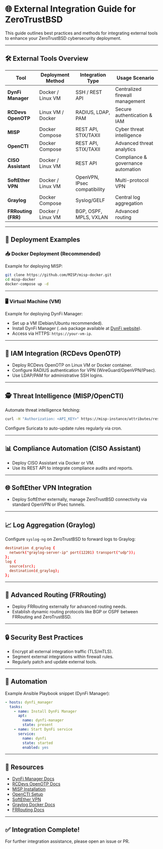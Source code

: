 
# 🌐 External Integration Guide for ZeroTrustBSD

This guide outlines best practices and methods for integrating external tools to enhance your ZeroTrustBSD cybersecurity deployment.

---

## 🛠️ External Tools Overview

| Tool                  | Deployment Method     | Integration Type              | Usage Scenario                     |
|-----------------------|-----------------------|-------------------------------|------------------------------------|
| **DynFi Manager**     | Docker / Linux VM     | SSH / REST API                | Centralized firewall management    |
| **RCDevs OpenOTP**    | Linux VM / Docker     | RADIUS, LDAP, PAM             | Secure authentication & IAM        |
| **MISP**              | Docker Compose        | REST API, STIX/TAXII          | Cyber threat intelligence          |
| **OpenCTI**           | Docker Compose        | REST API, STIX/TAXII          | Advanced threat analytics          |
| **CISO Assistant**    | Docker / Linux VM     | REST API                      | Compliance & governance automation |
| **SoftEther VPN**     | Docker / Linux VM     | OpenVPN, IPsec compatibility  | Multi-protocol VPN                 |
| **Graylog**           | Docker Compose        | Syslog/GELF                   | Central log aggregation            |
| **FRRouting (FRR)**   | Docker / Linux VM     | BGP, OSPF, MPLS, VXLAN        | Advanced routing                   |

---

## 🚀 Deployment Examples

### 📥 Docker Deployment (Recommended)

Example for deploying MISP:

```sh
git clone https://github.com/MISP/misp-docker.git
cd misp-docker
docker-compose up -d
```

---

### 🖥️ Virtual Machine (VM)

Example for deploying DynFi Manager:

- Set up a VM (Debian/Ubuntu recommended).
- Install DynFi Manager (`.deb` package available at [DynFi website](https://dynfi.com)).
- Access via HTTPS: `https://your-vm-ip`.

---

## 🔐 IAM Integration (RCDevs OpenOTP)

- Deploy RCDevs OpenOTP on Linux VM or Docker container.
- Configure RADIUS authentication for VPN (WireGuard/OpenVPN/IPsec).
- Use LDAP/PAM for administrative SSH logins.

---

## 🕵️ Threat Intelligence (MISP/OpenCTI)

Automate threat intelligence fetching:

```sh
curl -H "Authorization: <API_KEY>" https://misp-instance/attributes/restSearch -o suricata.rules
```

Configure Suricata to auto-update rules regularly via cron.

---

## 📊 Compliance Automation (CISO Assistant)

- Deploy CISO Assistant via Docker or VM.
- Use its REST API to integrate compliance audits and reports.

---

## 🌐 SoftEther VPN Integration

- Deploy SoftEther externally, manage ZeroTrustBSD connectivity via standard OpenVPN or IPsec tunnels.

---

## 📈 Log Aggregation (Graylog)

Configure `syslog-ng` on ZeroTrustBSD to forward logs to Graylog:

```conf
destination d_graylog {
  network("graylog-server-ip" port(12201) transport("udp"));
};
log {
  source(src);
  destination(d_graylog);
};
```

---

## 📡 Advanced Routing (FRRouting)

- Deploy FRRouting externally for advanced routing needs.
- Establish dynamic routing protocols like BGP or OSPF between FRRouting and ZeroTrustBSD.

---

## 🔒 Security Best Practices

- Encrypt all external integration traffic (TLS/mTLS).
- Segment external integrations within firewall rules.
- Regularly patch and update external tools.

---

## 🤖 Automation

Example Ansible Playbook snippet (DynFi Manager):

```yaml
- hosts: dynfi_manager
  tasks:
    - name: Install DynFi Manager
      apt:
        name: dynfi-manager
        state: present
    - name: Start DynFi service
      service:
        name: dynfi
        state: started
        enabled: yes
```

---

## 📖 Resources

- [DynFi Manager Docs](https://dynfi.com)
- [RCDevs OpenOTP Docs](https://www.rcdevs.com/products/openotp/)
- [MISP Installation](https://www.circl.lu/doc/misp/)
- [OpenCTI Setup](https://github.com/OpenCTI-Platform/docker)
- [SoftEther VPN](https://www.softether.org/)
- [Graylog Docker Docs](https://docs.graylog.org/docs/docker)
- [FRRouting Docs](https://docs.frrouting.org)

---

## ✅ Integration Complete!

For further integration assistance, please open an issue or PR.

